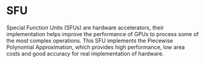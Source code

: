 # SFU
Special Function Units (SFUs) are hardware accelerators, their implementation helps improve the performance of GPUs to process some of the most complex operations. This SFU implements the Piecewise Polynomial Approximation, which provides high performance, low area costs and good accuracy for real implementation of hardware.
